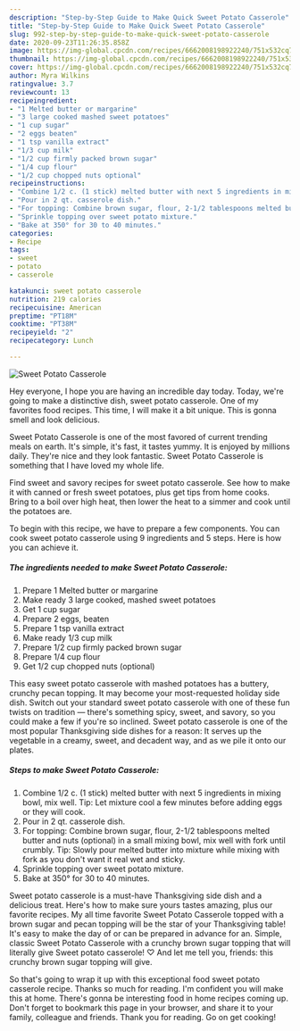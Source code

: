 ```yaml
---
description: "Step-by-Step Guide to Make Quick Sweet Potato Casserole"
title: "Step-by-Step Guide to Make Quick Sweet Potato Casserole"
slug: 992-step-by-step-guide-to-make-quick-sweet-potato-casserole
date: 2020-09-23T11:26:35.858Z
image: https://img-global.cpcdn.com/recipes/6662008198922240/751x532cq70/sweet-potato-casserole-recipe-main-photo.jpg
thumbnail: https://img-global.cpcdn.com/recipes/6662008198922240/751x532cq70/sweet-potato-casserole-recipe-main-photo.jpg
cover: https://img-global.cpcdn.com/recipes/6662008198922240/751x532cq70/sweet-potato-casserole-recipe-main-photo.jpg
author: Myra Wilkins
ratingvalue: 3.7
reviewcount: 13
recipeingredient:
- "1 Melted butter or margarine"
- "3 large cooked mashed sweet potatoes"
- "1 cup sugar"
- "2 eggs beaten"
- "1 tsp vanilla extract"
- "1/3 cup milk"
- "1/2 cup firmly packed brown sugar"
- "1/4 cup flour"
- "1/2 cup chopped nuts optional"
recipeinstructions:
- "Combine 1/2 c. (1 stick) melted butter with next 5 ingredients in mixing bowl, mix well. Tip: Let mixture cool a few minutes before adding eggs or they will cook."
- "Pour in 2 qt. casserole dish."
- "For topping: Combine brown sugar, flour, 2-1/2 tablespoons melted butter and nuts (optional) in a small mixing bowl, mix well with fork until crumbly. Tip: Slowly pour melted butter into mixture while mixing with fork as you don&#39;t want it real wet and sticky."
- "Sprinkle topping over sweet potato mixture."
- "Bake at 350° for 30 to 40 minutes."
categories:
- Recipe
tags:
- sweet
- potato
- casserole

katakunci: sweet potato casserole 
nutrition: 219 calories
recipecuisine: American
preptime: "PT18M"
cooktime: "PT38M"
recipeyield: "2"
recipecategory: Lunch

---
```



![Sweet Potato Casserole](https://img-global.cpcdn.com/recipes/6662008198922240/751x532cq70/sweet-potato-casserole-recipe-main-photo.jpg)

Hey everyone, I hope you are having an incredible day today. Today, we're going to make a distinctive dish, sweet potato casserole. One of my favorites food recipes. This time, I will make it a bit unique. This is gonna smell and look delicious.

Sweet Potato Casserole is one of the most favored of current trending meals on earth. It's simple, it's fast, it tastes yummy. It is enjoyed by millions daily. They're nice and they look fantastic. Sweet Potato Casserole is something that I have loved my whole life.

Find sweet and savory recipes for sweet potato casserole. See how to make it with canned or fresh sweet potatoes, plus get tips from home cooks. Bring to a boil over high heat, then lower the heat to a simmer and cook until the potatoes are.


To begin with this recipe, we have to prepare a few components. You can cook sweet potato casserole using 9 ingredients and 5 steps. Here is how you can achieve it.

<!--inarticleads1-->

##### The ingredients needed to make Sweet Potato Casserole:

1. Prepare 1 Melted butter or margarine
1. Make ready 3 large cooked, mashed sweet potatoes
1. Get 1 cup sugar
1. Prepare 2 eggs, beaten
1. Prepare 1 tsp vanilla extract
1. Make ready 1/3 cup milk
1. Prepare 1/2 cup firmly packed brown sugar
1. Prepare 1/4 cup flour
1. Get 1/2 cup chopped nuts (optional)


This easy sweet potato casserole with mashed potatoes has a buttery, crunchy pecan topping. It may become your most-requested holiday side dish. Switch out your standard sweet potato casserole with one of these fun twists on tradition — there&#39;s something spicy, sweet, and savory, so you could make a few if you&#39;re so inclined. Sweet potato casserole is one of the most popular Thanksgiving side dishes for a reason: It serves up the vegetable in a creamy, sweet, and decadent way, and as we pile it onto our plates. 

<!--inarticleads2-->

##### Steps to make Sweet Potato Casserole:

1. Combine 1/2 c. (1 stick) melted butter with next 5 ingredients in mixing bowl, mix well. Tip: Let mixture cool a few minutes before adding eggs or they will cook.
1. Pour in 2 qt. casserole dish.
1. For topping: Combine brown sugar, flour, 2-1/2 tablespoons melted butter and nuts (optional) in a small mixing bowl, mix well with fork until crumbly. Tip: Slowly pour melted butter into mixture while mixing with fork as you don&#39;t want it real wet and sticky.
1. Sprinkle topping over sweet potato mixture.
1. Bake at 350° for 30 to 40 minutes.


Sweet potato casserole is a must-have Thanksgiving side dish and a delicious treat. Here&#39;s how to make sure yours tastes amazing, plus our favorite recipes. My all time favorite Sweet Potato Casserole topped with a brown sugar and pecan topping will be the star of your Thanksgiving table! It&#39;s easy to make the day of or can be prepared in advance for an. Simple, classic Sweet Potato Casserole with a crunchy brown sugar topping that will literally give Sweet potato casserole! ♡ And let me tell you, friends: this crunchy brown sugar topping will give. 

So that's going to wrap it up with this exceptional food sweet potato casserole recipe. Thanks so much for reading. I'm confident you will make this at home. There's gonna be interesting food in home recipes coming up. Don't forget to bookmark this page in your browser, and share it to your family, colleague and friends. Thank you for reading. Go on get cooking!
